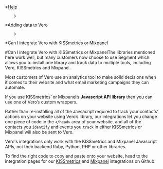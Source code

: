 *[Help](/help)

        ❯
        
*[Adding data to Vero](/help/adding-data-to-vero)

        ❯
        
*Can I integrate Vero with KISSmetrics or Mixpanel
    
#Can I integrate Vero with KISSmetrics or MixpanelThe libraries mentioned here work well, but many customers now choose to use Segment which allows you to install one library and track data to multiple tools, including Vero, KISSmetrics and Mixpanel.

Most customers of Vero use an analytics tool to make solid decisions when it comes to their website and what email marketing campaigns they can automate.

If you use KISSmetrics’ or Mixpanel’s 
**Javascript API library**
 then you can use one of Vero’s custom wrappers.

Rather than re-installing all of the Javsacript required to track your contacts’ actions on your website using Vero’s library, our integrations let you change one piece of code in the `</head>` area of your website, and all of the contacts you `identify` and events you `track` in either KISSmetrics or Mixpanel will also be sent to Vero.

Vero's integrations only work with the KISSmetrics and Mixpanel Javascript APIs, not their backend Ruby, Python, PHP or other libraries.

To find the right code to copy and paste onto your website, head to the integration pages for our 
[KISSmetrics](https://github.com/getvero/vero-api/blob/master/sections/kissmetrics.md) and 
[Mixpanel](https://github.com/getvero/vero-api/blob/master/sections/mixpanel.md) integrations on Github.
